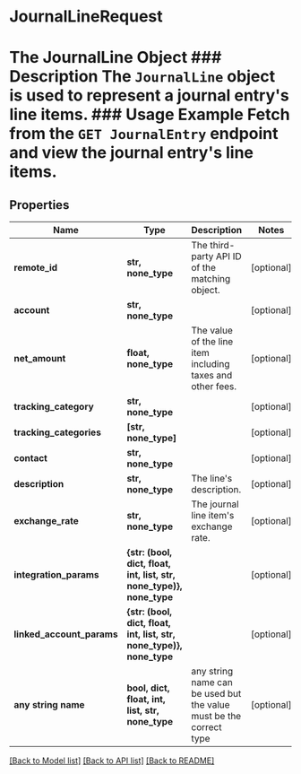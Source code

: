 # JournalLineRequest

# The JournalLine Object ### Description The `JournalLine` object is used to represent a journal entry's line items. ### Usage Example Fetch from the `GET JournalEntry` endpoint and view the journal entry's line items.

## Properties

| Name                      | Type                                                                 | Description                                                        | Notes      |
| ------------------------- | -------------------------------------------------------------------- | ------------------------------------------------------------------ | ---------- |
| **remote_id**             | **str, none_type**                                                   | The third-party API ID of the matching object.                     | [optional] |
| **account**               | **str, none_type**                                                   |                                                                    | [optional] |
| **net_amount**            | **float, none_type**                                                 | The value of the line item including taxes and other fees.         | [optional] |
| **tracking_category**     | **str, none_type**                                                   |                                                                    | [optional] |
| **tracking_categories**   | **[str, none_type]**                                                 |                                                                    | [optional] |
| **contact**               | **str, none_type**                                                   |                                                                    | [optional] |
| **description**           | **str, none_type**                                                   | The line&#39;s description.                                        | [optional] |
| **exchange_rate**         | **str, none_type**                                                   | The journal line item&#39;s exchange rate.                         | [optional] |
| **integration_params**    | **{str: (bool, dict, float, int, list, str, none_type)}, none_type** |                                                                    | [optional] |
| **linked_account_params** | **{str: (bool, dict, float, int, list, str, none_type)}, none_type** |                                                                    | [optional] |
| **any string name**       | **bool, dict, float, int, list, str, none_type**                     | any string name can be used but the value must be the correct type | [optional] |

[[Back to Model list]](../README.md#documentation-for-models) [[Back to API list]](../README.md#documentation-for-api-endpoints) [[Back to README]](../README.md)
